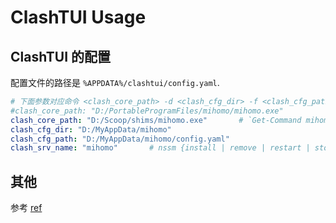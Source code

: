 # ClashTUI Usage

## ClashTUI 的配置

配置文件的路径是 `%APPDATA%/clashtui/config.yaml`.

```yaml
# 下面参数对应命令 <clash_core_path> -d <clash_cfg_dir> -f <clash_cfg_path>
#clash_core_path: "D:/PortableProgramFiles/mihomo/mihomo.exe"
clash_core_path: "D:/Scoop/shims/mihomo.exe"       # `Get-Command mihomo`
clash_cfg_dir: "D:/MyAppData/mihomo"
clash_cfg_path: "D:/MyAppData/mihomo/config.yaml"
clash_srv_name: "mihomo"       # nssm {install | remove | restart | stop | edit} <clash_srv_name>
```

## 其他

参考 [ref](../clashtui_usage_zh.md)
